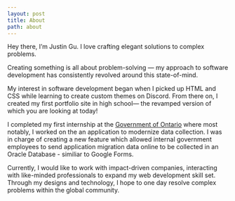 ```yaml
---
layout: post
title: About
path: about
---
```


Hey there, I’m Justin Gu. I love crafting elegant solutions to complex problems.

Creating something is all about problem-solving — my approach to software development has consistently revolved around this state-of-mind.

My interest in software development began when I picked up HTML and CSS while learning to create custom themes on Discord. From there on, I created my first portfolio site in high school— the revamped version of which you are looking at today!

I completed my first internship at the [Government of Ontario](https://www.ontario.ca/page/government-ontario) where most notably, I worked on the an application to modernize data collection. I was in charge of creating a new feature which allowed internal government employees to send application migration data online to be collected in an Oracle Database - similiar to Google Forms.

Currently, I would like to work with impact-driven companies, interacting with like-minded professionals to expand my web development skill set. Through my designs and technology, I hope to one day resolve complex problems within the global community.
